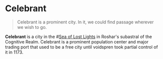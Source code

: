 # Celebrant

> Celebrant is a prominent city. In it, we could find passage wherever we wish to go.

**Celebrant** is a city in the #[Sea of Lost Lights](locations/sea-of-lost-lights) in Roshar's subastral of the Cognitive Realm. Celebrant is a prominent population center and major trading port that used to be a free city until voidspren took partial control of it in 1173.
